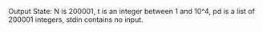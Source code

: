 Output State: N is 200001, t is an integer between 1 and 10^4, pd is a list of 200001 integers, stdin contains no input.